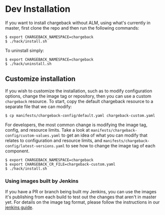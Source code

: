 # Dev Installation

If you want to install chargeback without ALM, using what's currently in master, first clone the repo and then run the following commands:

```
$ export CHARGEBACK_NAMESPACE=chargeback
$ ./hack/install.sh
```

To uninstall simply:

```
$ export CHARGEBACK_NAMESPACE=chargeback
$ ./hack/uninstall.sh
```

## Customize installation

If you wish to customize the installation, such as to modify configuration
options, change the image tag or repository, then you can use a custom
`chargeback` resource. To start, copy the default chargeback resource to a
separate file that we can modify:

```
$ cp manifests/chargeback-config/default.yaml chargeback-custom.yaml
```

For developers, the most common change is modifying the image tag, config, and resource limits.
Take a look at `manifests/chargeback-config/custom-values.yaml` to get an
idea of what you can modify that relates to configuration and resource limits, and
`manifests/chargeback-config/latest-versions.yaml` to see  how to change the
image tag of each component.

```
$ export CHARGEBACK_NAMESPACE=chargeback
$ export CHARGEBACK_CR_FILE=chargeback-custom.yaml
$ ./hack/install.sh
```

### Using images built by Jenkins

If you have a PR or branch being built my Jenkins, you can use the images it's publishing from each build to test out the changes that aren't in master yet.
For details on the image tag format, please follow the instructions in our [jenkins guide](jenkins.md#using-images-built-by-jenkins).


